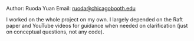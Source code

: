 Author: Ruoda Yuan
Email: ruoda@chicagobooth.edu

I worked on the whole project on my own. I largely depended on the Raft paper and YouTube videos for guidance when needed on clarification (just on conceptual questions, not any code).